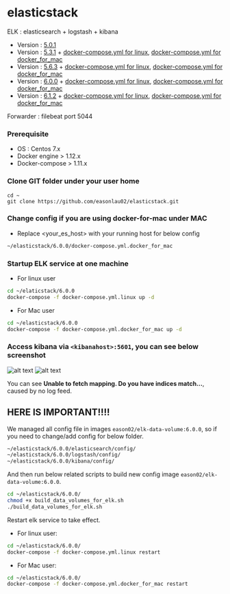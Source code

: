 # elasticstack
ELK : elasticsearch + logstash + kibana

* Version : [5.0.1](https://github.com/easonlau02/elasticstack/tree/master/5.0.1)
* Version : [5.3.1](https://github.com/easonlau02/elasticstack/tree/master/5.3.1) + [docker-compose.yml for linux](https://github.com/easonlau02/elasticstack/blob/master/5.3.1/docker-compose.yml), [docker-compose.yml for docker_for_mac](https://github.com/easonlau02/elasticstack/blob/master/5.3.1/docker-compose.yml.docker_for_mac)
* Version : [5.6.3](https://github.com/easonlau02/elasticstack/tree/master/5.6.3) + [docker-compose.yml for linux](https://github.com/easonlau02/elasticstack/blob/master/5.6.3/docker-compose.yml), [docker-compose.yml for docker_for_mac](https://github.com/easonlau02/elasticstack/blob/master/5.6.3/docker-compose.yml.docker_for_mac)
* Version : [6.0.0](https://github.com/easonlau02/elasticstack/tree/master/6.0.0) + [docker-compose.yml for linux](https://github.com/easonlau02/elasticstack/blob/master/6.0.0/docker-compose.yml), [docker-compose.yml for docker_for_mac](https://github.com/easonlau02/elasticstack/blob/master/6.0.0/docker-compose.yml.docker_for_mac)
* Version : [6.1.2](https://github.com/easonlau02/elasticstack/tree/master/6.1.2) + [docker-compose.yml for linux](https://github.com/easonlau02/elasticstack/blob/master/6.1.2/docker-compose.yml), [docker-compose.yml for docker_for_mac](https://github.com/easonlau02/elasticstack/blob/master/6.1.2/docker-compose.yml.docker_for_mac)

Forwarder : filebeat port 5044

### Prerequisite
* OS : Centos 7.x
* Docker engine > 1.12.x
* Docker-compose > 1.11.x

### Clone GIT folder under your user home
    
    cd ~
    git clone https://github.com/easonlau02/elasticstack.git

### Change config if you are using docker-for-mac under MAC
* Replace <your_es_host> with your running host for below config
```bash
~/elasticstack/6.0.0/docker-compose.yml.docker_for_mac
```
### Startup ELK service at one machine
* For linux user
```bash
cd ~/elaticstack/6.0.0
docker-compose -f docker-compose.yml.linux up -d
```
* For Mac user
```bash
cd ~/elasticstack/6.0.0
docker-compose -f docker-compose.yml.docker_for_mac up -d
```
    
### Access kibana via `<kibanahost>:5601`, you can see below screenshot

![alt text](https://raw.githubusercontent.com/easonlau02/elasticstack/master/6.0.0/kibana_up_status.png "kibana_up_status.png")
![alt text](https://raw.githubusercontent.com/easonlau02/elasticstack/master/6.0.0/kibana_up.png "kibana_up")

You can see **Unable to fetch mapping. Do you have indices match...**, caused by no log feed.

## HERE IS IMPORTANT!!!!
We managed all config file in images `eason02/elk-data-volume:6.0.0`, so if you need to change/add config for below folder.
```bash
~/elasticstack/6.0.0/elasticsearch/config/
~/elasticstack/6.0.0/logstash/config/
~/elasticstack/6.0.0/kibana/config/
```
And then run below related scripts to build new config image `eason02/elk-data-volume:6.0.0`.
```bash
cd ~/elasticstack/6.0.0/
chmod +x build_data_volumes_for_elk.sh
./build_data_volumes_for_elk.sh
```
Restart elk service to take effect.
* For linux user:
```bash
cd ~/elasticstack/6.0.0/
docker-compose -f docker-compose.yml.linux restart
```
* For Mac user:
```bash
cd ~/elasticstack/6.0.0/
docker-compose -f docker-compose.yml.docker_for_mac restart
```

